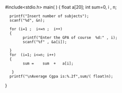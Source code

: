#include<stdio.h>
main( )
{
      float  a[20];  int  sum=0,   i  ,  n; 
      
      printf("Insert number of subjects");
      scanf("%d", &n);
      
      for (i=1 ;  i<=n ;  i++)
      {
            printf("Enter the GPA of course  %d:" , i);
            scanf("%f" , &a[i]);
            
      }
      for  (i=1; i<=n; i++)
      {
            sum =    sum  +   a[i];
            
       }
      printf("\nAverage Cgpa is:%.2f",sum/( float)n);
}
